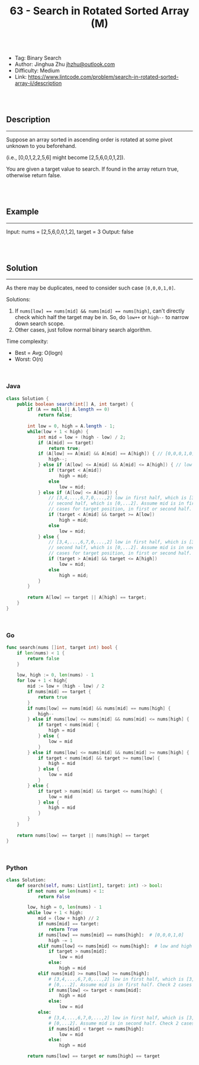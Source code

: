# <center>63 - Search in Rotated Sorted Array (M)</center> 



<br></br>

* Tag: Binary Search
* Author: Jinghua Zhu <jhzhu@outlook.com>
* Difficulty: Medium
* Link: https://www.lintcode.com/problem/search-in-rotated-sorted-array-ii/description

<br></br>



## Description
----
Suppose an array sorted in ascending order is rotated at some pivot unknown to you beforehand.

(i.e., [0,0,1,2,2,5,6] might become [2,5,6,0,0,1,2]).

You are given a target value to search. If found in the array return true, otherwise return false.

<br></br>



## Example
----
Input: nums = [2,5,6,0,0,1,2], target = 3
Output: false

<br></br>



## Solution
----
As there may be duplicates, need to consider such case `[0,0,0,1,0]`.

Solutions:
1. If `nums[low] == nums[mid] && nums[mid] == nums[high]`, can't directly check which half the target may be in. So, do `low++` or `high--` to narrow down search scope.
2. Other cases, just follow normal binary search algorithm.

Time complexity:
* Best = Avg: O(logn)
* Worst: O(n)

<br>


### Java
```java
class Solution {
    public boolean search(int[] A, int target) {
        if (A == null || A.length == 0)
            return false;
    
        int low = 0, high = A.length - 1;
        while(low + 1 < high) {
            int mid = low + (high - low) / 2;
            if (A[mid] == target)
                return true;
            if (A[low] == A[mid] && A[mid] == A[high]) { // [0,0,0,1,0]
                high--;
            } else if (A[low] <= A[mid] && A[mid] <= A[high]) { // low and high in normal case - [0,1,2,...,5,6]
                if (target < A[mid])
                    high = mid;
                else
                    low = mid;
            } else if (A[low] <= A[mid]) {
            	// [3,4,...,6,7,0,...,2] low in first half, which is [3,4,...,6], and high in
            	// second half, which is [0,...2]. Assume mid is in first half. Then check 2
            	// cases for target position, in first or second half.
                if (target < A[mid] && target >= A[low])
                    high = mid;
                else
                    low = mid;
            } else {
            	// [3,4,...,6,7,0,...,2] low in first half, which is [3,4,...,6], and high in
            	// second half, which is [0,...2]. Assume mid is in second half. Then check 2
            	// cases for target position, in first or second half.
                if (target > A[mid] && target <= A[high])
                    low = mid;
                else
                    high = mid;
            }
        }
    
        return A[low] == target || A[high] == target;
    }
}
```

<br>


### Go
```go
func search(nums []int, target int) bool {
    if len(nums) < 1 {
        return false
    }
    
    low, high := 0, len(nums) - 1
    for low + 1 < high{
        mid := low + (high - low) / 2
        if nums[mid] == target {
            return true
        }
        if nums[low] == nums[mid] && nums[mid] == nums[high] {
            high--
        } else if nums[low] <= nums[mid] && nums[mid] <= nums[high] {
            if target < nums[mid] {
                high = mid
            } else {
                low = mid
            }
        } else if nums[low] <= nums[mid] && nums[mid] >= nums[high] {
            if target < nums[mid] && target >= nums[low] {
                high = mid
            } else {
                low = mid
            }
        } else {
            if target > nums[mid] && target <= nums[high] {
                low = mid
            } else {
                high = mid
            }
        }
    }
    
    return nums[low] == target || nums[high] == target
}
```

<br>


### Python
```python
class Solution:
    def search(self, nums: List[int], target: int) -> bool:
        if not nums or len(nums) < 1:
            return False

        low, high = 0, len(nums) - 1
        while low + 1 < high:
            mid = (low + high) // 2
            if nums[mid] == target:
                return True
            if nums[low] == nums[mid] == nums[high]:  # [0,0,0,1,0]
                high -= 1
            elif nums[low] <= nums[mid] <= nums[high]:  # low and high in normal case - [0,1,2,...,5,6]
                if target > nums[mid]:
                    low = mid
                else:
                    high = mid
            elif nums[mid] >= nums[low] >= nums[high]:
                # [3,4,...,6,7,0,...,2] low in first half, which is [3,4,...,6], and high in second half, which is
                # [0,...2]. Assume mid is in first half. Check 2 cases for target position, in first or second half.
                if nums[low] <= target < nums[mid]:
                    high = mid
                else:
                    low = mid
            else:
                # [3,4,...,6,7,0,...,2] low in first half, which is [3,4,...,6], and high in second half, which is
                # [0,...2]. Assume mid is in second half. Check 2 cases for target position, in first or second half.
                if nums[mid] < target <= nums[high]:
                    low = mid
                else:
                    high = mid

        return nums[low] == target or nums[high] == target
```